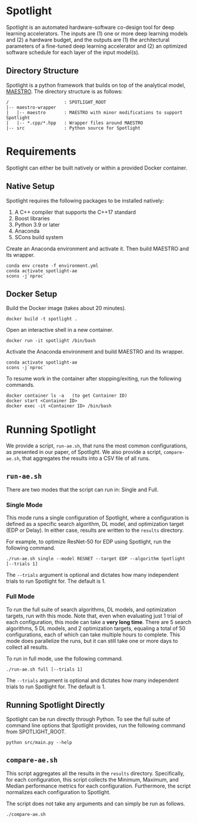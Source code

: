 # Spotlight
Spotlight is an automated hardware-software co-design tool for deep learning
accelerators.  The inputs are (1) one or more deep learning models and (2) a
hardware budget, and the outputs are (1) the architectural parameters of a
fine-tuned deep learning accelerator and (2) an optimized software schedule for
each layer of the input model(s).

## Directory Structure
Spotlight is a python framework that builds on top of the analytical model,
[MAESTRO](https://maestro.ece.gatech.edu/).  The directory structure is as
follows:
```
/                     : SPOTLIGHT_ROOT
|-- maestro-wrapper
|   |-- maestro       : MAESTRO with minor modifications to support Spotlight
|   |-- *.cpp/*.hpp   : Wrapper files around MAESTRO
|-- src               : Python source for Spotlight
```

# Requirements
Spotlight can either be built natively or within a provided Docker container.

## Native Setup
Spotlight requires the following packages to be installed natively:
1. A C++ compiler that supports the C++17 standard
2. Boost libraries
3. Python 3.9 or later
4. Anaconda
5. SCons build system

Create an Anaconda environment and activate it.  Then build MAESTRO and its
wrapper.
```
conda env create -f environment.yml
conda activate spotlight-ae
scons -j`nproc`
```

## Docker Setup
Build the Docker image (takes about 20 minutes).
```
docker build -t spotlight .
```

Open an interactive shell in a new container.
```
docker run -it spotlight /bin/bash
```

Activate the Anaconda environment and build MAESTRO and its wrapper.
```
conda activate spotlight-ae
scons -j`nproc`
```

To resume work in the container after stopping/exiting, run the following
commands.
```
docker container ls -a   (to get Container ID)
docker start <Container ID>
docker exec -it <Container ID> /bin/bash
```

# Running Spotlight
We provide a script, `run-ae.sh`, that runs the most common configurations, as
presented in our paper, of Spotlight.  We also provide a script,
`compare-ae.sh`, that aggregates the results into a CSV file of all runs.

## `run-ae.sh`
There are two modes that the script can run in: Single and Full.

### Single Mode
This mode runs a single configuration of Spotlight, where a configuration is
defined as a specific search algorithm, DL model, and optimization target (EDP
or Delay).  In either case, results are written to the `results` directory.

For example, to optimize ResNet-50 for EDP using Spotlight, run the following
command.
```
./run-ae.sh single --model RESNET --target EDP --algorithm Spotlight [--trials 1]
```

The `--trials` argument is optional and dictates how many independent trials to
run Spotlight for.  The default is 1.

### Full Mode
To run the full suite of search algorithms, DL models, and optimization targets,
run with this mode.  Note that, even when evaluating just 1 trial of each
configuration, this mode can take a **very long time**.  There are 5 search
algorithms, 5 DL models, and 2 optimization targets, equaling a total of 50
configurations, each of which can take multiple hours to complete.  This mode
does parallelize the runs, but it can still take one or more days to collect all
results.

To run in full mode, use the following command.
```
./run-ae.sh full [--trials 1]
```
The `--trials` argument is optional and dictates how many independent trials to
run Spotlight for.  The default is 1.

## Running Spotlight Directly
Spotlight can be run directly through Python.  To see the full suite of command
line options that Spotlight provides, run the following command from
SPOTLIGHT_ROOT.
```
python src/main.py --help
```

## `compare-ae.sh`
This script aggregates all the results in the `results` directory.
Specifically, for each configuration, this script collects the Minimum, Maximum,
and Median performance metrics for each configuration.  Furthermore, the script
normalizes each configuration to Spotlight.

The script does not take any arguments and can simply be run as follows.
```
./compare-ae.sh
```